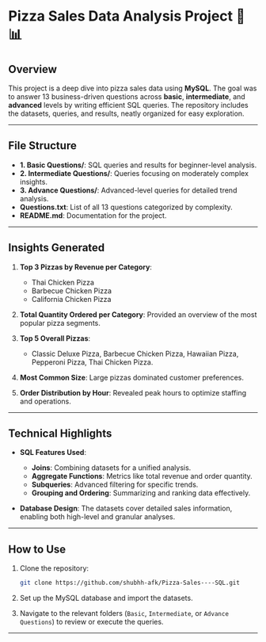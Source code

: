 # Pizza Sales Data Analysis Project 🍕📊

## Overview  
This project is a deep dive into pizza sales data using **MySQL**. The goal was to answer 13 business-driven questions across **basic**, **intermediate**, and **advanced** levels by writing efficient SQL queries. The repository includes the datasets, queries, and results, neatly organized for easy exploration.

---

## File Structure  
- **1. Basic Questions/**: SQL queries and results for beginner-level analysis.  
- **2. Intermediate Questions/**: Queries focusing on moderately complex insights.  
- **3. Advance Questions/**: Advanced-level queries for detailed trend analysis.  
- **Questions.txt**: List of all 13 questions categorized by complexity.  
- **README.md**: Documentation for the project.  

---

## Insights Generated  
1. **Top 3 Pizzas by Revenue per Category**:  
   - Thai Chicken Pizza  
   - Barbecue Chicken Pizza  
   - California Chicken Pizza  

2. **Total Quantity Ordered per Category**: Provided an overview of the most popular pizza segments.  

3. **Top 5 Overall Pizzas**:  
   - Classic Deluxe Pizza, Barbecue Chicken Pizza, Hawaiian Pizza, Pepperoni Pizza, Thai Chicken Pizza.  

4. **Most Common Size**: Large pizzas dominated customer preferences.  

5. **Order Distribution by Hour**: Revealed peak hours to optimize staffing and operations.  

---

## Technical Highlights  
- **SQL Features Used**:  
  - **Joins**: Combining datasets for a unified analysis.  
  - **Aggregate Functions**: Metrics like total revenue and order quantity.  
  - **Subqueries**: Advanced filtering for specific trends.  
  - **Grouping and Ordering**: Summarizing and ranking data effectively.  

- **Database Design**: The datasets cover detailed sales information, enabling both high-level and granular analyses.

---

## How to Use  
1. Clone the repository:  
   ```bash
   git clone https://github.com/shubhh-afk/Pizza-Sales----SQL.git
   ```  

2. Set up the MySQL database and import the datasets.  

3. Navigate to the relevant folders (`Basic`, `Intermediate`, or `Advance Questions`) to review or execute the queries.  

---
